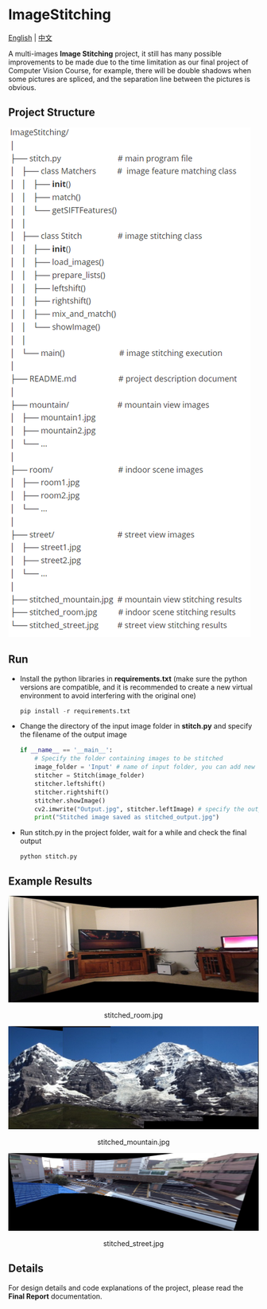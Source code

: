 # ImageStitching

[English](README.md) | [中文](README_zh.md)

A multi-images **Image Stitching** project, it still has many possible improvements to be made due to the time limitation as our final project of Computer Vision Course, for example, there will be double shadows when some pictures are spliced, and the separation line between the pictures is obvious.



##  Project Structure

![](./FileStructure/files.png)



## Run

* Install the python libraries in **requirements.txt** (make sure the python versions are compatible, and it is recommended to create a new virtual environment to avoid interfering with the original one)

  ```python
  pip install -r requirements.txt
  ```



* Change the directory of the input image folder in **stitch.py** and specify the filename of the output image

  ```python
  if __name__ == '__main__':
      # Specify the folder containing images to be stitched
      image_folder = 'Input' # name of input folder, you can add new ones
      stitcher = Stitch(image_folder)
      stitcher.leftshift()
      stitcher.rightshift()
      stitcher.showImage()
      cv2.imwrite("Output.jpg", stitcher.leftImage) # specify the output image name here
      print("Stitched image saved as stitched_output.jpg")
  ```

  

* Run stitch.py in the project folder, wait for a while and check the final output

  ```
  python stitch.py
  ```



## Example Results

![](./stitched_room.jpg)

<p align="center"> stitched_room.jpg </p>



![](stitched_mountain.jpg)

<p align="center"> stitched_mountain.jpg </p>



![](stitched_street.jpg)

<p align="center"> stitched_street.jpg </p>



## Details

For design details and code explanations of the project, please read the **Final Report** documentation.
